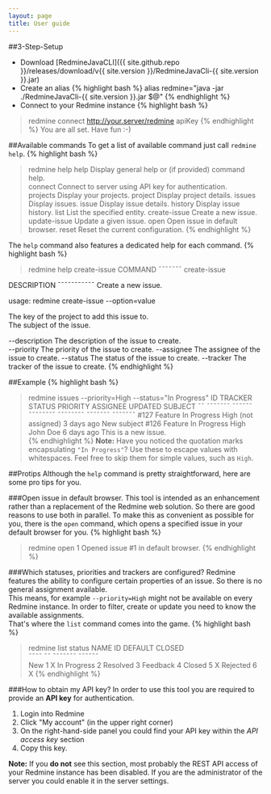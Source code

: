 ```yaml
---
layout: page
title: User guide
---
```


##3-Step-Setup
* Download [RedmineJavaCLI]({{ site.github.repo }}/releases/download/v{{ site.version }}/RedmineJavaCli-{{ site.version }}.jar)
* Create an alias
{% highlight bash %}
alias redmine="java -jar ./RedmineJavaCli-{{ site.version }}.jar $@"
{% endhighlight %}
* Connect to your Redmine instance
{% highlight bash %}
>redmine connect http://your.server/redmine apiKey
{% endhighlight %}
You are all set. Have fun :-)

##Available commands
To get a list of available command just call `redmine help`.
{% highlight bash %}
>redmine help
help          Display general help or (if provided) command help.  
connect       Connect to server using API key for authentication.  
projects      Display your projects.
project       Display project details.
issues        Display issues.
issue         Display issue details.
history       Display issue history.
list          List the specified entity.
create-issue  Create a new issue.
update-issue  Update a given issue.
open          Open issue in default browser.
reset         Reset the current configuration.
{% endhighlight %}

The `help` command also features a dedicated help for each command.
{% highlight bash %}
>redmine help create-issue
COMMAND
¯¯¯¯¯¯¯
create-issue

DESCRIPTION
¯¯¯¯¯¯¯¯¯¯¯
Create a new issue.

usage: redmine create-issue <projectKey> <subject> --option=value

<projectKey>  The key of the project to add this issue to.  
<subject>     The subject of the issue.

--description  The description of the issue to create.  
--priority     The priority of the issue to create.
--assignee     The assignee of the issue to create.
--status       The status of the issue to create.
--tracker      The tracker of the issue to create.
{% endhighlight %}

##Example
{% highlight bash %}
>redmine issues --priority=High --status="In Progress"
ID    TRACKER  STATUS       PRIORITY  ASSIGNEE        UPDATED     SUBJECT
¯¯    ¯¯¯¯¯¯¯  ¯¯¯¯¯¯       ¯¯¯¯¯¯¯¯  ¯¯¯¯¯¯¯¯        ¯¯¯¯¯¯¯     ¯¯¯¯¯¯¯
#127  Feature  In Progress  High      (not assigned)  3 days ago  New subject
#126  Feature  In Progress  High      John Doe        6 days ago  This is a new issue.  
{% endhighlight %}
**Note:** Have you noticed the quotation marks encapsulating `"In Progress"`? Use these to escape values with whitespaces. Feel free to skip them for simple values, such as `High`.

##Protips
Although the `help` command is pretty straightforward, here are some pro tips for you.

###Open issue in default browser.
This tool is intended as an enhancement rather than a replacement of the Redmine web solution. So there are good reasons to use both in parallel. To make this as convenient as possible for you, there is the `open` command, which opens a specified issue in your default browser for you.
{% highlight bash %}
>redmine open 1
Opened issue #1 in default browser.
{% endhighlight %}

###Which statuses, priorities and trackers are configured?
Redmine features the ability to configure certain properties of an issue. So there is no general assignment available.  
This means, for example `--priority=High` might not be available on every Redmine instance. In order to filter, create or update you need to know the available assignments.  
That's where the `list` command comes into the game.
{% highlight bash %}
>redmine list status
NAME         ID  DEFAULT  CLOSED  
¯¯¯¯         ¯¯  ¯¯¯¯¯¯¯  ¯¯¯¯¯¯  
New          1   X
In Progress  2
Resolved     3
Feedback     4
Closed       5            X
Rejected     6            X
{% endhighlight %}


###How to obtain my API key?
In order to use this tool you are required to provide an **API key** for authentication.

1. Login into Redmine
2. Click "My account" (in the upper right corner)
3. On the right-hand-side panel you could find your API key within the *API access key* section
4. Copy this key.

**Note:** If you **do not** see this section, most probably the REST API access of your Redmine instance has been disabled. If you are the administrator of the server you could enable it in the server settings.
